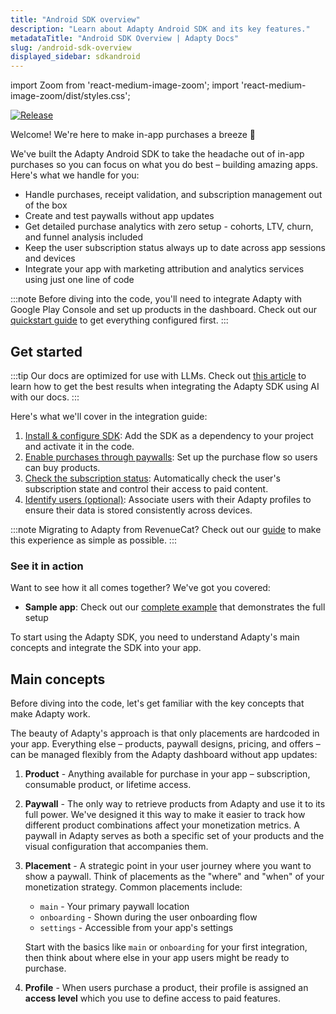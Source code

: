 ```yaml
---
title: "Android SDK overview"
description: "Learn about Adapty Android SDK and its key features."
metadataTitle: "Android SDK Overview | Adapty Docs"
slug: /android-sdk-overview
displayed_sidebar: sdkandroid
---
```


import Zoom from 'react-medium-image-zoom';
import 'react-medium-image-zoom/dist/styles.css';

[![Release](https://img.shields.io/github/v/release/adaptyteam/AdaptySDK-Android.svg?style=flat&logo=android)](https://github.com/adaptyteam/AdaptySDK-Android/releases)

Welcome! We're here to make in-app purchases a breeze 🚀

We've built the Adapty Android SDK to take the headache out of in-app purchases so you can focus on what you do best – building amazing apps. Here's what we handle for you:

- Handle purchases, receipt validation, and subscription management out of the box
- Create and test paywalls without app updates
- Get detailed purchase analytics with zero setup - cohorts, LTV, churn, and funnel analysis included
- Keep the user subscription status always up to date across app sessions and devices
- Integrate your app with marketing attribution and analytics services using just one line of code

:::note
Before diving into the code, you'll need to integrate Adapty with Google Play Console and set up products in the dashboard. Check out our [quickstart guide](quickstart.md) to get everything configured first.
:::

## Get started

:::tip
Our docs are optimized for use with LLMs. Check out [this article](adapty-cursor-android.md) to learn how to get the best results when integrating the Adapty SDK using AI with our docs.
:::

Here's what we'll cover in the integration guide:

1. [Install & configure SDK](sdk-installation-android.md): Add the SDK as a dependency to your project and activate it in the code.
2. [Enable purchases through paywalls](android-quickstart-paywalls.md): Set up the purchase flow so users can buy products.
3. [Check the subscription status](android-check-subscription-status.md): Automatically check the user's subscription state and control their access to paid content.
4. [Identify users (optional)](android-quickstart-identify.md): Associate users with their Adapty profiles to ensure their data is stored consistently across devices.

:::note
Migrating to Adapty from RevenueCat? Check out our [guide](migration-from-revenuecat.md) to make this experience as simple as possible.
:::

### See it in action

Want to see how it all comes together? We've got you covered:

- **Sample app**: Check out our [complete example](https://github.com/adaptyteam/AdaptySDK-Android) that demonstrates the full setup

To start using the Adapty SDK, you need to understand Adapty's main concepts and integrate the SDK into your app.

## Main concepts

Before diving into the code, let's get familiar with the key concepts that make Adapty work. 

The beauty of Adapty's approach is that only placements are hardcoded in your app. Everything else – products, paywall designs, pricing, and offers – can be managed flexibly from the Adapty dashboard without app updates:

1. **Product** - Anything available for purchase in your app – subscription, consumable product, or lifetime access.

2. **Paywall** - The only way to retrieve products from Adapty and use it to its full power. We've designed it this way to make it easier to track how different product combinations affect your monetization metrics. A paywall in Adapty serves as both a specific set of your products and the visual configuration that accompanies them.

3. **Placement** - A strategic point in your user journey where you want to show a paywall. Think of placements as the "where" and "when" of your monetization strategy. Common placements include:
   - `main` - Your primary paywall location
   - `onboarding` - Shown during the user onboarding flow
   - `settings` - Accessible from your app's settings

   Start with the basics like `main` or `onboarding` for your first integration, then think about where else in your app users might be ready to purchase.

4. **Profile** - When users purchase a product, their profile is assigned an **access level** which you use to define access to paid features.